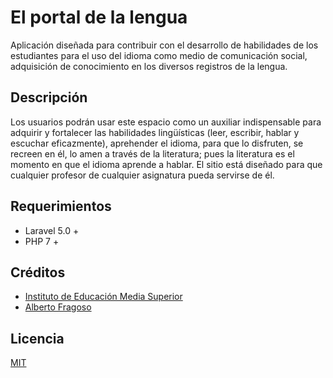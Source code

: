 # El portal de la lengua

Aplicación diseñada para contribuir con el desarrollo de habilidades de los estudiantes para el uso del idioma como medio de comunicación social, adquisición de conocimiento en los diversos registros de la lengua.

## Descripción

Los usuarios podrán usar este espacio como un auxiliar indispensable para adquirir y fortalecer las habilidades lingüísticas (leer, escribir, hablar y escuchar eficazmente), aprehender el idioma, para que lo disfruten, se recreen en él, lo amen a través de la literatura; pues la literatura es el momento en que el idioma aprende a hablar. El sitio está diseñado para que cualquier profesor de cualquier asignatura pueda servirse de él.

## Requerimientos

- Laravel 5.0 +
- PHP 7 +

## Créditos

- [Instituto de Educación Media Superior](https://iems.edu.mx)
- [Alberto Fragoso](http://albertofragoso.com)


## Licencia

[MIT](https://opensource.org/licenses/MIT)
